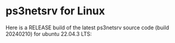 # ps3netsrv for Linux

Here is a RELEASE build of the latest ps3netsrv source code (build 20240210) for ubuntu 22.04.3 LTS:
